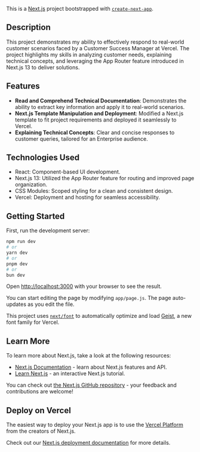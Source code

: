 This is a [Next.js](https://nextjs.org) project bootstrapped with [`create-next-app`](https://nextjs.org/docs/app/api-reference/cli/create-next-app).

## Description
This project demonstrates my ability to effectively respond to real-world customer scenarios faced by a Customer Success Manager at Vercel. The project highlights my skills in analyzing customer needs, explaining technical concepts, and leveraging the App Router feature introduced in Next.js 13 to deliver solutions.

## Features
- **Read and Comprehend Technical Documentation**: Demonstrates the ability to extract key information and apply it to real-world scenarios.
- **Next.js Template Manipulation and Deployment**: Modified a Next.js template to fit project requirements and deployed it seamlessly to Vercel.
- **Explaining Technical Concepts**: Clear and concise responses to customer queries, tailored for an Enterprise audience.

## Technologies Used
- React: Component-based UI development.
- Next.js 13: Utilized the App Router feature for routing and improved page organization.
- CSS Modules: Scoped styling for a clean and consistent design.
- Vercel: Deployment and hosting for seamless accessibility.


## Getting Started

First, run the development server:

```bash
npm run dev
# or
yarn dev
# or
pnpm dev
# or
bun dev
```

Open [http://localhost:3000](http://localhost:3000) with your browser to see the result.

You can start editing the page by modifying `app/page.js`. The page auto-updates as you edit the file.

This project uses [`next/font`](https://nextjs.org/docs/app/building-your-application/optimizing/fonts) to automatically optimize and load [Geist](https://vercel.com/font), a new font family for Vercel.

## Learn More

To learn more about Next.js, take a look at the following resources:

- [Next.js Documentation](https://nextjs.org/docs) - learn about Next.js features and API.
- [Learn Next.js](https://nextjs.org/learn) - an interactive Next.js tutorial.

You can check out [the Next.js GitHub repository](https://github.com/vercel/next.js) - your feedback and contributions are welcome!

## Deploy on Vercel

The easiest way to deploy your Next.js app is to use the [Vercel Platform](https://vercel.com/new?utm_medium=default-template&filter=next.js&utm_source=create-next-app&utm_campaign=create-next-app-readme) from the creators of Next.js.

Check out our [Next.js deployment documentation](https://nextjs.org/docs/app/building-your-application/deploying) for more details.
